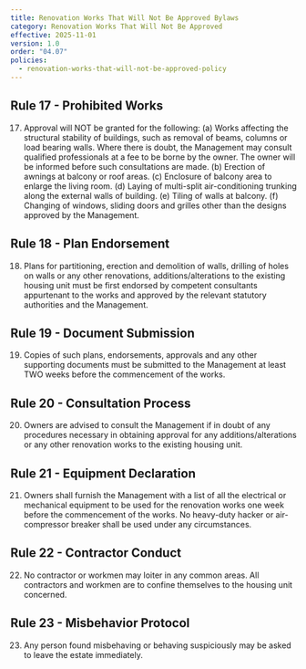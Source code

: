 ```yaml
---
title: Renovation Works That Will Not Be Approved Bylaws
category: Renovation Works That Will Not Be Approved
effective: 2025-11-01
version: 1.0
order: "04.07"
policies:
  - renovation-works-that-will-not-be-approved-policy
---
```


## Rule 17 - Prohibited Works

17) Approval will NOT be granted for the following: (a) Works affecting the structural stability of buildings, such as removal of beams, columns or load bearing walls. Where there is doubt, the Management may consult qualified professionals at a fee to be borne by the owner. The owner will be informed before such consultations are made. (b) Erection of awnings at balcony or roof areas. (c) Enclosure of balcony area to enlarge the living room. (d) Laying of multi-split air-conditioning trunking along the external walls of building. (e) Tiling of walls at balcony. (f) Changing of windows, sliding doors and grilles other than the designs approved by the Management.

## Rule 18 - Plan Endorsement

18) Plans for partitioning, erection and demolition of walls, drilling of holes on walls or any other renovations, additions/alterations to the existing housing unit must be first endorsed by competent consultants appurtenant to the works and approved by the relevant statutory authorities and the Management.

## Rule 19 - Document Submission

19) Copies of such plans, endorsements, approvals and any other supporting documents must be submitted to the Management at least TWO weeks before the commencement of the works.

## Rule 20 - Consultation Process

20) Owners are advised to consult the Management if in doubt of any procedures necessary in obtaining approval for any additions/alterations or any other renovation works to the existing housing unit.

## Rule 21 - Equipment Declaration

21) Owners shall furnish the Management with a list of all the electrical or mechanical equipment to be used for the renovation works one week before the commencement of the works. No heavy-duty hacker or air-compressor breaker shall be used under any circumstances.

## Rule 22 - Contractor Conduct

22) No contractor or workmen may loiter in any common areas. All contractors and workmen are to confine themselves to the housing unit concerned.

## Rule 23 - Misbehavior Protocol

23) Any person found misbehaving or behaving suspiciously may be asked to leave the estate immediately.
